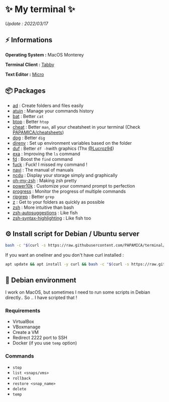 # ✨ My terminal ✨
*Update : 2022/03/17*

## ⚡️ Informations
**Operating System :** MacOS Monterey

**Terminal Client :** [Tabby](https://tabby.sh/)

**Text Editor :** [Micro](https://micro-editor.github.io/)

## 📦️ Packages

 - [ad](https://github.com/tanrax/terminal-AdvancedNewFile) : Create folders and files easily
 - [atuin](https://github.com/ellie/atuin) : Manage your commands history
 - [bat](https://github.com/sharkdp/bat) : Better `cat`
 - [btop](https://github.com/aristocratos/btop) : Better `htop`
 - [cheat](https://github.com/cheat/cheat) : Better `man`, all your cheatsheet in your terminal (Check [PAPAMICA/cheatsheets](https://github.com/PAPAMICA/cheatsheets))
 - [dog](https://github.com/ogham/dog) : Better `dig`
 - [direnv](https://direnv.net/) : Set up environment variables based on the folder
 - [duf](https://github.com/muesli/duf) : Better `df -h`with graphics (Thx [@Lucroz94](https://github.com/Lucroz94))
 - [exa](https://the.exa.website/) : Improving the `ls` command
 - [fd](https://github.com/sharkdp/fd) : Boost the `find` command
 - [fuck](https://github.com/nvbn/thefuck) : Fuck! I missed my command ! 
 - [navi](https://github.com/denisidoro/navi) :  The manual of manuals
 - [ncdu](https://dev.yorhel.nl/ncdu) : Display your storage simply and graphically
 - [oh-my-zsh](https://ohmyz.sh/) : Making zsh pretty
 - [power10k](https://github.com/romkatv/powerlevel10k) : Customize your command prompt to perfection
 - [progress](https://github.com/Xfennec/progress) : Monitor the progress of multiple commands
 - [ripgrep](https://github.com/BurntSushi/ripgrep) : Better `grep`
 - [z](https://github.com/rupa/z) : Get to your folders as quickly as possible
 - [zsh](https://www.zsh.org/) : More intuitive than bash
 - [zsh-autosuggestions](https://github.com/zsh-users/zsh-autosuggestions) : Like fish
 - [zsh-syntax-highlighting](https://github.com/zsh-users/zsh-syntax-highlighting) : Like fish too


## ⚙️ Install script for Debian / Ubuntu server

```bash
bash -c "$(curl -s https://raw.githubusercontent.com/PAPAMICA/terminal/main/server_utils.sh)"
```

If you want an oneliner and you don't have curl installed :
```bash
apt update && apt install -y curl && bash -c "$(curl -s https://raw.githubusercontent.com/PAPAMICA/terminal/main/server_utils.sh)"
```
## 🔨 Debian environment
I work on MacOS, but sometimes I need to run some scripts in Debian directly.. So .. I have scripted that !

### Requirements
 - VirtualBox
 - VBoxmanage
 - Create a VM
 - Redirect 2222 port to SSH
 - Docker (if you use `temp` option)

### Commands
- `stop`
- `list <snaps/vms>`
- `rollback`
- `restore <snap_name>`
- `delete`
- `temp`
